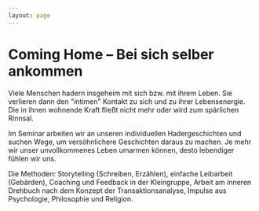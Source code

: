```yaml
---
layout: page
---
```


# Coming Home – Bei sich selber ankommen

Viele Menschen hadern insgeheim mit sich bzw. mit ihrem Leben. Sie verlieren dann den "intimen" Kontakt zu sich und zu ihrer Lebensenergie. Die in ihnen wohnende Kraft fließt nicht mehr oder wird zum spärlichen Rinnsal.

Im Seminar arbeiten wir an unseren individuellen Hadergeschichten und suchen Wege, um versöhnlichere Geschichten daraus zu machen. Je mehr wir unser unvollkommenes Leben umarmen können, desto lebendiger fühlen wir uns.

Die Methoden: Storytelling (Schreiben, Erzählen), einfache Leibarbeit (Gebärden), Coaching und Feedback in der Kleingruppe, Arbeit am inneren Drehbuch nach dem Konzept der Transaktionsanalyse, Impulse aus Psychologie, Philosophie und Religion.